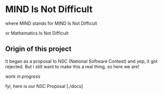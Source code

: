 # MIND Is Not Difficult

where MIND stands for MIND Is Not Difficult

or Mathematics Is Not Difficult

## Origin of this project

It began as a proposal to NSC (National Software Contest) and yep, it got rejected.
But I still want to make this a real thing, so here we are!

_work in progress_

fyi, here is our NSC Proposal [./docs]
